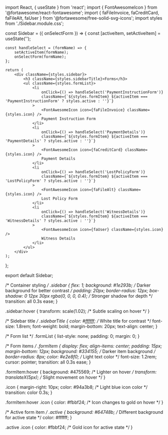 import React, { useState } from 'react';
import { FontAwesomeIcon } from '@fortawesome/react-fontawesome';
import { faFileInvoice, faCreditCard, faFileAlt, faUser } from '@fortawesome/free-solid-svg-icons';
import styles from './Sidebar.module.css';

const Sidebar = ({ onSelectForm }) => {
    const [activeItem, setActiveItem] = useState('');

    const handleSelect = (formName) => {
        setActiveItem(formName);
        onSelectForm(formName);
    };

    return (
        <div className={styles.sidebar}>
            <h3 className={styles.sidebarTitle}>Forms</h3>
            <ul className={styles.formList}>
                <li 
                    onClick={() => handleSelect('PaymentInstructionForm')} 
                    className={`${styles.formItem} ${activeItem === 'PaymentInstructionForm' ? styles.active : ''}`}
                >
                    <FontAwesomeIcon icon={faFileInvoice} className={styles.icon} />
                    Payment Instruction Form
                </li>
                <li 
                    onClick={() => handleSelect('PaymentDetails')} 
                    className={`${styles.formItem} ${activeItem === 'PaymentDetails' ? styles.active : ''}`}
                >
                    <FontAwesomeIcon icon={faCreditCard} className={styles.icon} />
                    Payment Details
                </li>
                <li 
                    onClick={() => handleSelect('LostPolicyForm')} 
                    className={`${styles.formItem} ${activeItem === 'LostPolicyForm' ? styles.active : ''}`}
                >
                    <FontAwesomeIcon icon={faFileAlt} className={styles.icon} />
                    Lost Policy Form
                </li>
                <li 
                    onClick={() => handleSelect('WitnessDetails')} 
                    className={`${styles.formItem} ${activeItem === 'WitnessDetails' ? styles.active : ''}`}
                >
                    <FontAwesomeIcon icon={faUser} className={styles.icon} />
                    Witness Details
                </li>
            </ul>
        </div>
    );
};

export default Sidebar;



/* Container styling */
.sidebar {
    flex: 1;
    background: #1e293b; /* Darker background for better contrast */
    padding: 20px;
    border-radius: 12px;
    box-shadow: 0 12px 30px rgba(0, 0, 0, 0.4); /* Stronger shadow for depth */
    transition: all 0.3s ease;
}

.sidebar:hover {
    transform: scale(1.02); /* Subtle scaling on hover */
}

/* Sidebar title */
.sidebarTitle {
    color: #ffffff; /* White title for contrast */
    font-size: 1.8rem;
    font-weight: bold;
    margin-bottom: 20px;
    text-align: center;
}

/* Form list */
.formList {
    list-style: none;
    padding: 0;
    margin: 0;
}

/* Form items */
.formItem {
    display: flex;
    align-items: center;
    padding: 15px;
    margin-bottom: 12px;
    background: #334155; /* Darker item background */
    border-radius: 8px;
    color: #e2e8f0; /* Light text color */
    font-size: 1.2rem;
    cursor: pointer;
    transition: all 0.3s ease;
}

.formItem:hover {
    background: #475569; /* Lighter on hover */
    transform: translateX(5px); /* Slight movement on hover */
}

.icon {
    margin-right: 10px;
    color: #94a3b8; /* Light blue icon color */
    transition: color 0.3s;
}

.formItem:hover .icon {
    color: #fbbf24; /* Icon changes to gold on hover */
}

/* Active form item */
.active {
    background: #64748b; /* Different background for active state */
    color: #ffffff;
}

.active .icon {
    color: #fbbf24; /* Gold icon for active state */
}

